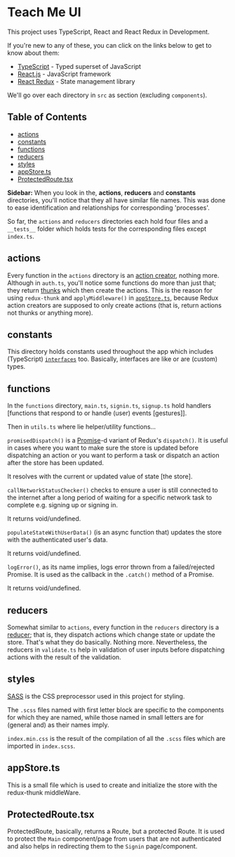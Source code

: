# **Teach Me UI**

This project uses TypeScript, React and React Redux in Development.

If you're new to any of these, you can click on the links below to get to know about them:

- [TypeScript](https://www.typescriptlang.org) - Typed superset of JavaScript
- [React.js](https://www.reactjs.org) - JavaScript framework
- [React Redux](https://react-redux.js.org/) - State management library

We'll go over each directory in `src` as section (excluding `components`).

## **Table of Contents**

- [actions](#actions)
- [constants](#constants)
- [functions](#functions)
- [reducers](#reducers)
- [styles](#styles)
- [appStore.ts](#appStore.ts)
- [ProtectedRoute.tsx](#ProtectedRoute.tsx)

**Sidebar:** When you look in the, **actions**, **reducers** and **constants** directories, you'll notice that they all have similar file names. This was done to ease identification and relationships for corresponding 'processes'.

So far, the `actions` and `reducers` directories each hold four files and a `__tests__` folder which holds tests for the corresponding files except `index.ts`.

## **actions**

Every function in the `actions` directory is an [action creator](https://redux.js.org/basics/actions#action-creators), nothing more. Although in `auth.ts`, you'll notice some functions do more than just that; they return [thunks](https://daveceddia.com/what-is-a-thunk/) which then create the actions. This is the reason for using `redux-thunk` and `applyMiddleware()` in [`appStore.ts`](#appStore.ts), because Redux action creators are supposed to only create actions (that is, return actions not thunks or anything more).

## **constants**

This directory holds constants used throughout the app which includes (TypeScript) [`interfaces`](https://www.typescriptlang.org/docs/handbook/interfaces.html) too. Basically, interfaces are like or are (custom) types.

## **functions**

In the `functions` directory, `main.ts`, `signin.ts`, `signup.ts` hold handlers [functions that respond to or handle (user) events [gestures]].

Then in `utils.ts` where lie helper/utility functions...

`promisedDispatch()` is a [Promise](https://developer.mozilla.org/en/docs/Web/JavaScript/Reference/Global_Objects/Promise)-d variant of Redux's `dispatch()`. It is useful in cases where you want to make sure the store is updated before dispatching an action or you want to perform a task or dispatch an action after the store has been updated. 

It resolves with the current or updated value of state [the store].

`callNetworkStatusChecker()` checks to ensure a user is still connected to the internet after a long period of waiting for a specific network task to complete e.g. signing up or signing in.

It returns void/undefined.

`populateStateWithUserData()` (is an async function that) updates the store with the authenticated user's data.

It returns void/undefined.

`logError()`, as its name implies, logs error thrown from a failed/rejected Promise. It is used as the callback in the `.catch()` method of a Promise.

It returns void/undefined.

## **reducers**

Somewhat similar to `actions`, every function in the `reducers` directory is a [reducer](https://redux.js.org/basics/reducers); that is, they dispatch actions which change state or update the store. That's what they do basically. Nothing more. Nevertheless, the reducers in `validate.ts` help in validation of user inputs before dispatching actions with the result of the validation.

## **styles**

[SASS](https://www.w3schools.com/sass/default.asp) is the CSS preprocessor used in this project for styling.

The `.scss` files named with first letter block are specific to the components for which they are named, while those named in small letters are for (general and) as their names imply.

`index.min.css` is the result of the compilation of all the `.scss` files which are imported in `index.scss`.

## **appStore.ts**

This is a small file which is used to create and initialize the store with the redux-thunk middleWare.

## **ProtectedRoute.tsx**

ProtectedRoute, basically, returns a Route, but a protected Route. It is used to protect the `Main` component/page from users that are not authenticated and also helps in redirecting them to the `Signin` page/component.










